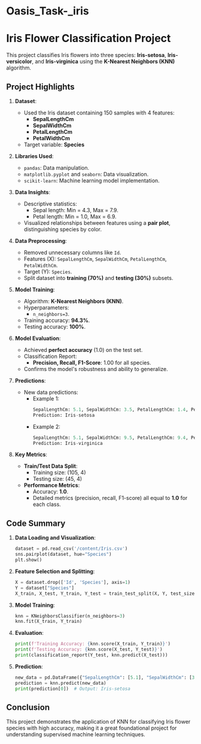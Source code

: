 # Oasis_Task-_iris

# Iris Flower Classification Project

This project classifies Iris flowers into three species: **Iris-setosa**, **Iris-versicolor**, and **Iris-virginica** using the **K-Nearest Neighbors (KNN)** algorithm.

## **Project Highlights**
1. **Dataset**: 
   - Used the Iris dataset containing 150 samples with 4 features:
     - **SepalLengthCm**
     - **SepalWidthCm**
     - **PetalLengthCm**
     - **PetalWidthCm**
   - Target variable: **Species**

2. **Libraries Used**:
   - `pandas`: Data manipulation.
   - `matplotlib.pyplot` and `seaborn`: Data visualization.
   - `scikit-learn`: Machine learning model implementation.

3. **Data Insights**:
   - Descriptive statistics:
     - Sepal length: Min = 4.3, Max = 7.9.
     - Petal length: Min = 1.0, Max = 6.9.
   - Visualized relationships between features using a **pair plot**, distinguishing species by color.

4. **Data Preprocessing**:
   - Removed unnecessary columns like `Id`.
   - Features (X): `SepalLengthCm`, `SepalWidthCm`, `PetalLengthCm`, `PetalWidthCm`.
   - Target (Y): `Species`.
   - Split dataset into **training (70%)** and **testing (30%)** subsets.

5. **Model Training**:
   - Algorithm: **K-Nearest Neighbors (KNN)**.
   - Hyperparameters:
     - `n_neighbors=3`.
   - Training accuracy: **94.3%**.
   - Testing accuracy: **100%**.

6. **Model Evaluation**:
   - Achieved **perfect accuracy** (1.0) on the test set.
   - Classification Report:
     - **Precision, Recall, F1-Score**: 1.00 for all species.
   - Confirms the model's robustness and ability to generalize.

7. **Predictions**:
   - New data predictions:
     - Example 1:
       ```python
       SepalLengthCm: 5.1, SepalWidthCm: 3.5, PetalLengthCm: 1.4, PetalWidthCm: 0.2
       Prediction: Iris-setosa
       ```
     - Example 2:
       ```python
       SepalLengthCm: 5.1, SepalWidthCm: 9.5, PetalLengthCm: 9.4, PetalWidthCm: 0.2
       Prediction: Iris-virginica
       ```

8. **Key Metrics**:
   - **Train/Test Data Split**:
     - Training size: (105, 4)
     - Testing size: (45, 4)
   - **Performance Metrics**:
     - Accuracy: **1.0**.
     - Detailed metrics (precision, recall, F1-score) all equal to **1.0** for each class.

## **Code Summary**
1. **Data Loading and Visualization**:
   ```python
   dataset = pd.read_csv('/content/Iris.csv')
   sns.pairplot(dataset, hue="Species")
   plt.show()
   ```

2. **Feature Selection and Splitting**:
   ```python
   X = dataset.drop(['Id', 'Species'], axis=1)
   Y = dataset["Species"]
   X_train, X_test, Y_train, Y_test = train_test_split(X, Y, test_size=0.3, random_state=42)
   ```

3. **Model Training**:
   ```python
   knn = KNeighborsClassifier(n_neighbors=3)
   knn.fit(X_train, Y_train)
   ```

4. **Evaluation**:
   ```python
   print(f'Training Accuracy: {knn.score(X_train, Y_train)}')
   print(f'Testing Accuracy: {knn.score(X_test, Y_test)}')
   print(classification_report(Y_test, knn.predict(X_test)))
   ```

5. **Prediction**:
   ```python
   new_data = pd.DataFrame({"SepalLengthCm": [5.1], "SepalWidthCm": [3.5], "PetalLengthCm": [1.4], "PetalWidthCm": [0.2]})
   prediction = knn.predict(new_data)
   print(prediction[0])  # Output: Iris-setosa
   ```

## **Conclusion**
This project demonstrates the application of KNN for classifying Iris flower species with high accuracy, making it a great foundational project for understanding supervised machine learning techniques.
